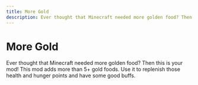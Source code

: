 ```yaml
---
title: More Gold
description: Ever thought that Minecraft needed more golden food? Then this is your mod! This mod adds more than 5+ gold foods. Use it to replenish those health and hunger points and have some good buffs.
---
```


# More Gold

Ever thought that Minecraft needed more golden food? Then this is your mod! This mod adds more than 5+ gold foods. Use it to replenish those health and hunger points and have some good buffs.

